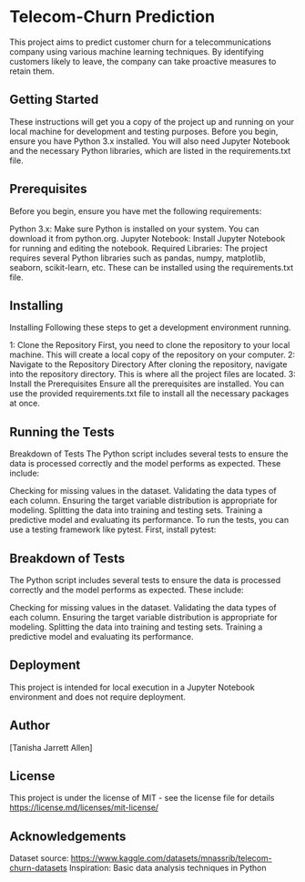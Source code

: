 # Telecom-Churn Prediction
This project aims to predict customer churn for a telecommunications company using various machine learning techniques. By identifying customers likely to leave, the company can take proactive measures to retain them.

## Getting Started
These instructions will get you a copy of the project up and running on your local machine for development and testing purposes. Before you begin, ensure you have Python 3.x installed. You will also need Jupyter Notebook and the necessary Python libraries, which are listed in the requirements.txt file.
## Prerequisites
Before you begin, ensure you have met the following requirements:

Python 3.x: Make sure Python is installed on your system. You can download it from python.org.
Jupyter Notebook: Install Jupyter Notebook for running and editing the notebook.
Required Libraries: The project requires several Python libraries such as pandas, numpy, matplotlib, seaborn, scikit-learn, etc. These can be installed using the requirements.txt file.

## Installing
Installing
Following these steps to get a development environment running.

1: Clone the Repository
   First, you need to clone the repository to your local machine. This will create a local copy of the repository on your computer.
2: Navigate to the Repository Directory
   After cloning the repository, navigate into the repository directory. This is where all the project files are located.
3: Install the Prerequisites
   Ensure all the prerequisites are installed. You can use the provided requirements.txt file to install all the necessary packages at once.

## Running the Tests
Breakdown of Tests
The Python script includes several tests to ensure the data is processed correctly and the model performs as expected. These include:

Checking for missing values in the dataset.
Validating the data types of each column.
Ensuring the target variable distribution is appropriate for modeling.
Splitting the data into training and testing sets.
Training a predictive model and evaluating its performance.
To run the tests, you can use a testing framework like pytest. First, install pytest:

## Breakdown of Tests
The Python script includes several tests to ensure the data is processed correctly and the model performs as expected. These include:

Checking for missing values in the dataset.
Validating the data types of each column.
Ensuring the target variable distribution is appropriate for modeling.
Splitting the data into training and testing sets.
Training a predictive model and evaluating its performance.



## Deployment
This project is intended for local execution in a Jupyter Notebook environment and does not require deployment.

## Author
[Tanisha Jarrett Allen]

## License
This project is under the license of MIT - see the license file for details https://license.md/licenses/mit-license/

## Acknowledgements
Dataset source: https://www.kaggle.com/datasets/mnassrib/telecom-churn-datasets 
Inspiration: Basic data analysis techniques in Python
